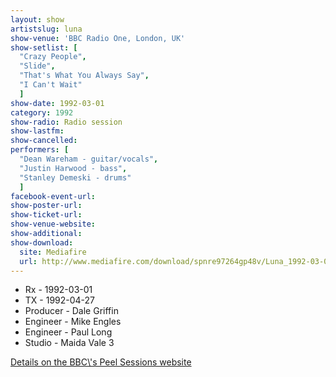 ```yaml
---
layout: show
artistslug: luna
show-venue: 'BBC Radio One, London, UK'
show-setlist: [
  "Crazy People",
  "Slide",
  "That's What You Always Say",
  "I Can't Wait"
  ]
show-date: 1992-03-01
category: 1992
show-radio: Radio session
show-lastfm: 
show-cancelled: 
performers: [
  "Dean Wareham - guitar/vocals",
  "Justin Harwood - bass",
  "Stanley Demeski - drums"
  ]
facebook-event-url: 
show-poster-url: 
show-ticket-url: 
show-venue-website: 
show-additional: 
show-download: 
  site: Mediafire
  url: http://www.mediafire.com/download/spnre97264gp48v/Luna_1992-03-01__Peel_Session.zip
---
```


<ul><li>Rx - 1992-03-01</li><li>TX - 1992-04-27</li><li>Producer - Dale Griffin</li><li>Engineer - Mike Engles</li><li>Engineer - Paul Long</li><li>Studio - Maida Vale 3</li></ul><p><a href="http://www.bbc.co.uk/radio1/johnpeel/sessions/1990s/1992/Mar01luna/">Details on the BBC\'s Peel Sessions website</a><p>